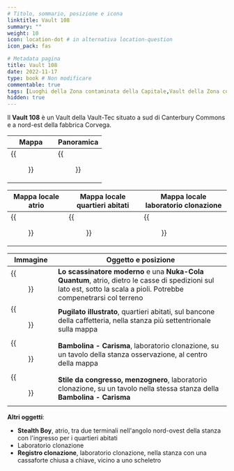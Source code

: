 ```yaml
---
# Titolo, sommario, posizione e icona
linktitle: Vault 108
summary: ""
weight: 10
icon: location-dot # in alternativa location-question
icon_pack: fas

# Metadata pagina
title: Vault 108
date: 2022-11-17
type: book # Non modificare
commentable: true
tags: [Luoghi della Zona contaminata della Capitale,Vault della Zona contaminata della Capitale] 
hidden: true
---
```


<div class="fo3">


Il **Vault 108** è un Vault della Vault-Tec situato a sud di Canterbury Commons e a nord-est della fabbrica Corvega.

| Mappa                                 | Panoramica                        |
| ------------------------------------- | --------------------------------- |
| {{<figure src="fo3/Vault_108_loc.webp">}} | {{<figure src="fo3/Vault_108.webp">}} |

| Mappa locale atrio                             | Mappa locale quartieri abitati                        | Mappa locale laboratorio clonazione               |
| ---------------------------------------------- | ----------------------------------------------------- | ------------------------------------------------- |
| {{<figure src="fo3/Vault_108_entrance_loc.webp">}} | {{<figure src="fo3/Vault_108_living_quarters_loc.webp">}} | {{<figure src="fo3/Vault_108_cloning_lab_loc.webp">}} |

| Immagine                                         | Oggetto e posizione                                                                                                                                                    |
| ------------------------------------------------ | ---------------------------------------------------------------------------------------------------------------------------------------------------------------------- |
| {{<figure src="fo3/TumblersTodayBug.webp">}}         | **Lo scassinatore moderno** e una **Nuka-Cola Quantum**, atrio, dietro le casse di spedizioni sul lato est, sotto la scala a pioli. Potrebbe compenetrarsi col terreno |
| {{<figure src="fo3/FO3_PI_Vault_108.webp">}}         | **Pugilato illustrato**, quartieri abitati, sul bancone della caffetteria, nella stanza più settentrionale sulla mappa                                                 |
| {{<figure src="fo3/V108_Charisma_bobblehead.webp">}} | **Bambolina - Carisma**, laboratorio clonazione, su un tavolo della stanza osservazione, al centro della mappa                                                         |
| {{<figure src="fo3/FO3_LCS_Vault_108.webp">}}        | **Stile da congresso, menzognero**, laboratorio clonazione, su un tavolo nella stessa stanza della  **Bambolina - Carisma**                                            |


**Altri oggetti**:
- **Stealth Boy**, atrio, tra due terminali nell'angolo nord-ovest della stanza con l'ingresso per i quartieri abitati
- Laboratorio clonazione
- **Registro clonazione**, laboratorio clonazione, nella stanza con una cassaforte chiusa a chiave, vicino a uno scheletro

</div>